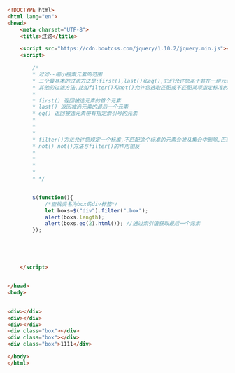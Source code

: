 
<BlogInfo title="24.jQuery遍历过滤" author="白日梦想猿" pv=0 read_times=0 pre_cost_time=0分49秒 category="jQuery学习" tag_list="['jQuery学习']" create_time="2021.10.15 16:19:47" update_time="2021.10.15 16:28:03" />

```html
<!DOCTYPE html>
<html lang="en">
<head>
    <meta charset="UTF-8">
    <title>过滤</title>

    <script src="https://cdn.bootcss.com/jquery/1.10.2/jquery.min.js"></script>
    <script>

        /*
        * 过滤--缩小搜索元素的范围
        * 三个最基本的过滤方法是:first(),last()和eq(),它们允许您基于其在一组元素中的位置来选择一个特定的元素
        * 其他的过滤方法,比如filter()和not()允许您选取匹配或不匹配某项指定标准的元素
        *
        * first() 返回被选元素的首个元素
        * last() 返回被选元素的最后一个元素
        * eq() 返回被选元素带有指定索引号的元素
        *
        *
        *
        * filter()方法允许您规定一个标准,不匹配这个标准的元素会被从集合中删除,匹配的元素会被返回
        * not() not()方法与filter()的作用相反
        *
        *
        *
        *
        * */


        $(function(){
            /*查找类名为box的div标签*/
            let boxs=$("div").filter(".box");
            alert(boxs.length);
            alert(boxs.eq(2).html()); //通过索引值获取最后一个元素
        });





    </script>


</head>
<body>


<div></div>
<div></div>
<div></div>
<div class="box"></div>
<div class="box"></div>
<div class="box">1111</div>

</body>
</html>
```
